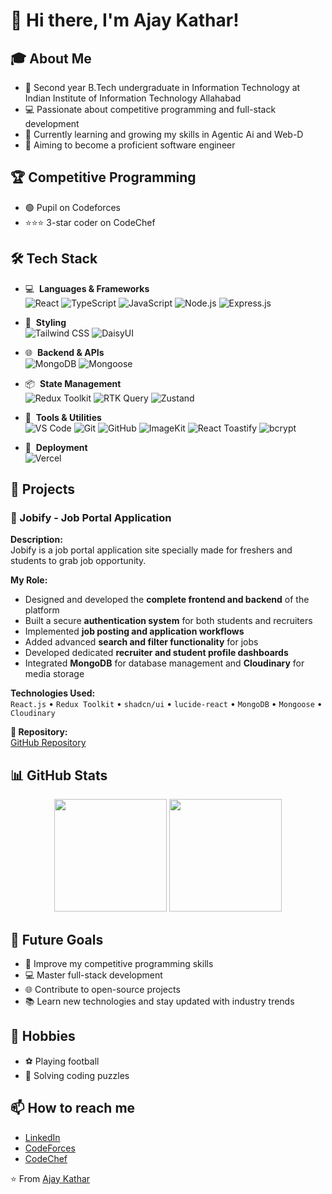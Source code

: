 # 👋 Hi there, I'm Ajay Kathar!

## 🎓 About Me
- 🏫 Second year B.Tech undergraduate in Information Technology at Indian Institute of Information Technology Allahabad
- 💻 Passionate about competitive programming and full-stack development
- 🌱 Currently learning and growing my skills in Agentic Ai and Web-D
- 🎯 Aiming to become a proficient software engineer

## 🏆 Competitive Programming
- 🟢 Pupil on Codeforces
- ⭐⭐⭐ 3-star coder on CodeChef

## 🛠 Tech Stack

- 💻 &nbsp;**Languages & Frameworks**  
  ![React](https://img.shields.io/badge/-React-333333?style=flat&logo=react)
  ![TypeScript](https://img.shields.io/badge/-TypeScript-333333?style=flat&logo=typescript)
  ![JavaScript](https://img.shields.io/badge/-JavaScript-333333?style=flat&logo=javascript)
  ![Node.js](https://img.shields.io/badge/-Node.js-333333?style=flat&logo=node.js)
  ![Express.js](https://img.shields.io/badge/-Express.js-333333?style=flat&logo=express)

- 🎨 &nbsp;**Styling**  
  ![Tailwind CSS](https://img.shields.io/badge/-Tailwind%20CSS-333333?style=flat&logo=tailwind-css)
  ![DaisyUI](https://img.shields.io/badge/-DaisyUI-333333?style=flat&logo=daisyui)

- 🌐 &nbsp;**Backend & APIs**  
  ![MongoDB](https://img.shields.io/badge/-MongoDB-333333?style=flat&logo=mongodb)
  ![Mongoose](https://img.shields.io/badge/-Mongoose-333333?style=flat&logo=mongoose)

- 📦 &nbsp;**State Management**  
  ![Redux Toolkit](https://img.shields.io/badge/-Redux%20Toolkit-333333?style=flat&logo=redux)
  ![RTK Query](https://img.shields.io/badge/-RTK%20Query-333333?style=flat&logo=redux)
  ![Zustand](https://img.shields.io/badge/-Zustand-333333?style=flat&logo=zustand)

- 🧰 &nbsp;**Tools & Utilities**  
  ![VS Code](https://img.shields.io/badge/-VS%20Code-333333?style=flat&logo=visual-studio-code&logoColor=007ACC)
  ![Git](https://img.shields.io/badge/-Git-333333?style=flat&logo=git)
  ![GitHub](https://img.shields.io/badge/-GitHub-333333?style=flat&logo=github)
  ![ImageKit](https://img.shields.io/badge/-ImageKit-333333?style=flat&logo=imagekit)
  ![React Toastify](https://img.shields.io/badge/-React%20Toastify-333333?style=flat&logo=react)
  ![bcrypt](https://img.shields.io/badge/-bcrypt-333333?style=flat&logo=)

- 🚀 &nbsp;**Deployment**  
  ![Vercel](https://img.shields.io/badge/-Vercel-333333?style=flat&logo=vercel)


## 🌟 Projects

### 💼 Jobify - Job Portal Application

**Description:**  
Jobify is a job portal application site specially made for freshers and students to grab job opportunity.

**My Role:**  
- Designed and developed the **complete frontend and backend** of the platform  
- Built a secure **authentication system** for both students and recruiters  
- Implemented **job posting and application workflows**  
- Added advanced **search and filter functionality** for jobs  
- Developed dedicated **recruiter and student profile dashboards**  
- Integrated **MongoDB** for database management and **Cloudinary** for media storage  

**Technologies Used:**  
`React.js` • `Redux Toolkit` • `shadcn/ui` • `lucide-react` • `MongoDB` • `Mongoose` • `Cloudinary`

**🔗 Repository:**  
[GitHub Repository](https://github.com/ajaykathar30/Jobify.git)

## 📊 GitHub Stats
<p align="center">
  <img height="180em" src="https://github-readme-stats.vercel.app/api?username=Aj-Levi&show_icons=true&theme=radical&v=2" />
  <img height="180em" src="https://github-readme-stats.vercel.app/api/top-langs/?username=Aj-Levi&layout=compact&theme=radical&v=2" />
</p>

## 🎯 Future Goals
- 🚀 Improve my competitive programming skills
- 💻 Master full-stack development
- 🌐 Contribute to open-source projects
- 📚 Learn new technologies and stay updated with industry trends

## 🎨 Hobbies
- ⚽ Playing football  
- 🧠 Solving coding puzzles

## 📫 How to reach me
- [LinkedIn](www.linkedin.com/in/ajay-kathar-5875b6323)
- [CodeForces](https://codeforces.com/profile/ajaykathar30)
- [CodeChef](https://www.codechef.com/users/ajay_kathar)

⭐️ From [Ajay Kathar](https://github.com/ajaykathar30)

